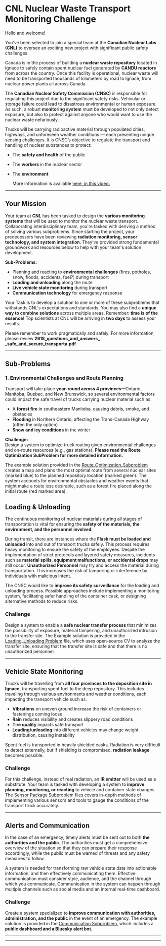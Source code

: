 # CNL Nuclear Waste Transport Monitoring Challenge

Hello and welcome!  

You’ve been selected to join a special team at the **Canadian Nuclear Labs (CNL)** to oversee an exciting new project with significant public safety challenges.  

Canada is in the process of building a **nuclear waste repository** located in Ignace to safely contain spent nuclear fuel generated by **CANDU reactors** from across the country. Once this facility is operational, nuclear waste will need to be transported thousands of kilometers by road to Ignace, from nuclear power plants all across Canada.  

The **Canadian Nuclear Safety Commission (CNSC)** is responsible for regulating this project due to the significant safety risks. Vehicular or storage failure could lead to disastrous environmental or human exposure. As such, a robust **monitoring system** must be developed to not only detect exposure, but also to protect against anyone who would want to use the nuclear waste nefariously.  

Trucks will be carrying radioactive material through populated cities, highways, and unforeseen weather conditions — each presenting unique sensing challenges. It is CNSC’s objective to regulate the transport and handling of nuclear substances to protect:  

- The **safety and health** of the public  
- The **workers** in the nuclear sector  
- The **environment**

  More information is available [here, in this video.](https://www.youtube.com/watch_popup?v=DTEPPzmhYks )

---

## Your Mission  

Your team at **CNL** has been tasked to design the **various monitoring systems** that will be used to monitor the nuclear waste transport. Collaborating interdisciplinary team, you're tasked with deriving a method of solving various subproblems. Since starting the project, your predecessors have been reviewing **radiation monitoring, sensor technology, and system integration**. They’ve provided strong fundamental groundwork and resources below to help with your team's solution development.  

**Sub-Problems:**  
- Planning and reacting to **environmental challenges** (fires, potholes, snow, floods, accidents, fuel?) during transport  
- **Loading and unloading** along the route  
- **Live vehicle state monitoring** during transport  
- **Communication technology** for emergency response  

Your Task is to develop a solution to one or more of these subproblems that withstands CNL's expectations and standards. You may also find a **unique way to combine solutions** across multiple areas. Remember: **time is of the essence!** Top scientists at CNL will be arriving in **two days** to assess your results.

Please remember to work pragmatically and safely. For more information, please review **2618_questions_and_answers_ _safe_and_secure_transporta.pdf** 


---

## Sub-Problems  

### 1. Environmental Challenges and Route Planning  

Transport will take place **year-round across 4 provinces**—Ontario, Manitoba, Quebec, and New Brunswick, so several environmental factors could impact the safe travel of trucks carrying nuclear material such as:

- A **forest fire** in southeastern Manitoba, causing debris, smoke, and obstacles  
- **Flooding** in Northern Ontario, affecting the Trans-Canada Highway (often the only option)  
- **Snow and icy conditions** in the winter  


**Challenge:**  
Design a system to optimize truck routing given environmental challenges and on-route resources (e.g., gas stations).
**Please read the Route Optimization SubProblem for more detailed information.**

The example solution provided in the [Route_Optimization_Subproblem](https://github.com/IdeasClinicUWaterloo/F25-NuclearIC/tree/main/Route_Optimization_Subproblem) creates a map and plans the most optimal route from several nuclear sites (marked blue) to the planned repository location (marked green). The system accounts for environmental obstacles and weather events that might make a route less desirable, such as a forest fire placed along the initial route (red marked area).  


## Loading & Unloading  

The continuous monitoring of nuclear materials during all stages of transportation is vital for ensuring the **safety of the materials, the environment, and the personnel involved**.  

During transit, there are instances where the **Flask must be loaded and unloaded** into and out of transport trucks safely. This process requires heavy monitoring to ensure the safety of the employees. Despite the implementation of strict protocols and layered safety measures, incidents such as **material spills, equipment malfunctions, or accidental drops** may still occur.  **Unauthorized Personnel** may try and access the material during transportation. This increases the risk of tampering or interference by individuals with malicious intent.  

The CNSC would like to **improve its safety surveillance** for the loading and unloading process. Possible approaches include implementing a monitoring system, facilitating safer handling of the container cask, or designing alternative methods to reduce risks.  

### Challenge  
Design a system to enable a **safe nuclear transfer process** that minimizes the possibility of exposure, material tampering, and unauthorized intrusion to the transfer site. The Example solution is provided in the[ Loading_Unloading Problem](https://github.com/IdeasClinicUWaterloo/F25-NuclearIC/tree/main/loading_unloading_problem) file, which uses open-source CV to analyze the transfer site, ensuring that the transfer site is safe and that there is no unauthorized personnel. 
 
---

## Vehicle State Monitoring  

Trucks will be travelling from **all four provinces to the deposition site in Ignace**, transporting spent fuel to the deep repository. This includes traveling through various environments and weather conditions, each impacting the transport vehicle such as.  

- **Vibrations** on uneven ground increase the risk of containers or fastenings coming loose  
- **Rain** reduces visibility and creates slippery road conditions  
- **Tire quality** impacts safe transport  
- **Loading/unloading** into different vehicles may change weight distribution, causing instability  

Spent fuel is transported in heavily shielded casks. Radiation is very difficult to detect externally, but if shielding is compromised, **radiation leakage** becomes possible.  

### Challenge  
For this challenge, instead of real radiation, an **IR emitter** will be used as a substitute. Your team is tasked with developing a system to **improve planning, monitoring, or reacting** to vehicle and container state changes. The [Sensor Package Subproblem](https://github.com/IdeasClinicUWaterloo/F25-NuclearIC/tree/main/Sensor%20Package%20Subproblem) files covers in-depth methods of implementing various sensors and tools to gauge the conditions of the transport truck accurately. 


---

## Alerts and Communication 
In the case of an emergency, timely alerts must be sent out to both **the authorities and the public**. The authorities must get a comprehensive overview of the situation so that they can prepare their response accordingly, while the public must be warned of threats and any safety measures to follow. 

A system is needed for transforming raw vehicle state data into actionable information, and then effectively communicating them. Effective communication must consider style, audience, and the channel through which you communicate. Communication in the system can happen through multiple channels such as social media and an internal real-time dashboard.  

### Challenge  
Create a system specialized to **improve communication with authorities, administration, and the public** in the event of an emergency. The example solution is provided in the [Communication Subproblem](https://github.com/IdeasClinicUWaterloo/F25-NuclearIC/tree/main/Communication_Subproblem), which includes a **public dashboard and a Bluesky alert bot**. 


---


---

